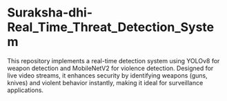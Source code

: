 # Suraksha-dhi-Real_Time_Threat_Detection_System
This repository implements a real-time detection system using YOLOv8 for weapon detection and MobileNetV2 for violence detection. Designed for live video streams, it enhances security by identifying weapons (guns, knives) and violent behavior instantly, making it ideal for surveillance applications.
